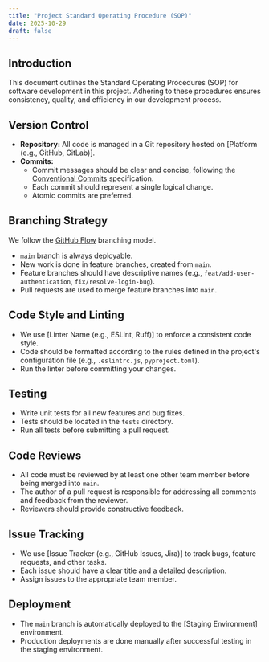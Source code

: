```yaml
---
title: "Project Standard Operating Procedure (SOP)"
date: 2025-10-29
draft: false
---
```


## Introduction

This document outlines the Standard Operating Procedures (SOP) for software development in this project. Adhering to these procedures ensures consistency, quality, and efficiency in our development process.

## Version Control

*   **Repository:** All code is managed in a Git repository hosted on [Platform (e.g., GitHub, GitLab)].
*   **Commits:**
    *   Commit messages should be clear and concise, following the [Conventional Commits](https://www.conventionalcommits.org/) specification.
    *   Each commit should represent a single logical change.
    *   Atomic commits are preferred.

## Branching Strategy

We follow the [GitHub Flow](https://guides.github.com/introduction/flow/) branching model.

*   `main` branch is always deployable.
*   New work is done in feature branches, created from `main`.
*   Feature branches should have descriptive names (e.g., `feat/add-user-authentication`, `fix/resolve-login-bug`).
*   Pull requests are used to merge feature branches into `main`.

## Code Style and Linting

*   We use [Linter Name (e.g., ESLint, Ruff)] to enforce a consistent code style.
*   Code should be formatted according to the rules defined in the project's configuration file (e.g., `.eslintrc.js`, `pyproject.toml`).
*   Run the linter before committing your changes.

## Testing

*   Write unit tests for all new features and bug fixes.
*   Tests should be located in the `tests` directory.
*   Run all tests before submitting a pull request.

## Code Reviews

*   All code must be reviewed by at least one other team member before being merged into `main`.
*   The author of a pull request is responsible for addressing all comments and feedback from the reviewer.
*   Reviewers should provide constructive feedback.

## Issue Tracking

*   We use [Issue Tracker (e.g., GitHub Issues, Jira)] to track bugs, feature requests, and other tasks.
*   Each issue should have a clear title and a detailed description.
*   Assign issues to the appropriate team member.

## Deployment

*   The `main` branch is automatically deployed to the [Staging Environment] environment.
*   Production deployments are done manually after successful testing in the staging environment.
